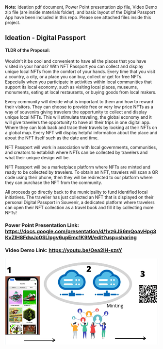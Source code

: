 **Note:** Ideation pdf document, Power Point presentation zip file, Video Demo zip file (are inside materials folder), and basic layout of the Digital Passport App have been included in this repo. Please see attached files inside this project.


## Ideation -  Digital Passport

#### TLDR of the Proposal:

Wouldn't it be cool and convenient to have all the places that you have visited in your hands? With NFT Passport you can collect and display unique local NFTs from the comfort of your hands.
Every time that you visit a country, a city, or a place you can buy, collect or get for free NFTs. Especially when you participate in activities within local communities that support its local economy, such as visiting local places, museums, monuments, eating at local restaurants, or buying goods from local makers.

Every community will decide what is important to them and how to reward their visitors. They can choose to provide free or very low price NFTs as a way of souvenirs giving travelers the opportunity to collect and display unique local NFTs.
This will stimulate traveling, the global economy and it will give travelers the opportunity to have all their trips in one digital app. Where they can look back and trace their travels by looking at their NFTs on a global map. Every NFT will display helpful information about the place and about the NFT itself such as the date and time.

NFT Passport will work in association with local governments, communities, and creators to establish where NFTs can be collected by travelers and what their unique design will be.

NFT Passport will be a marketplace platform where NFTs are minted and ready to be collected by travelers. To obtain an NFT, travelers will scan a QR code using their phone, then they will be redirected to our platform where they can purchase the NFT from the community.


  All proceeds go directly back to the municipality to fund identified local initiatives. The traveller has just collected an NFT that is displayed on their personal Digital Passport in Souvenir, a dedicated platform where travelers can open their NFT collection as a travel book and fill it by collecting more NFTs!


### Power Point Presentation Link: https://docs.google.com/presentation/d/1vz6JS6mQoavHpg3KvZlH8FdwJo0SLlpgv6upEmc1K9M/edit?usp=sharing

### Video Demo Link: https://youtu.be/Oea2lH-szsY


![Digita Passport Data Flow](dataflow.png)
